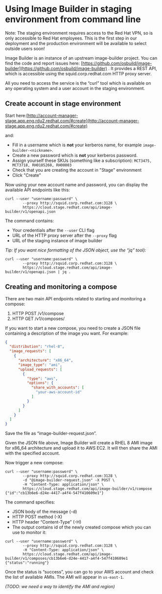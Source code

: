 # Using Image Builder in staging environment from command line

Note: The staging environment requires access to the Red Hat VPN, so is only accessible to Red Hat employees. This is the first step in our deployment and the production environment will be available to select outside users soon!

Image Builder is an instance of an upstream image-builder project. You can find the code and report issues here: [https://github.com/osbuild/image-builder](https://github.com/osbuild/image-builder) . It provides a REST API, which is accessible using the squid.corp.redhat.com HTTP proxy server.

All you need to access the service is the “curl” tool which is available on any operating system and a user account in the staging environment.

## Create account in stage environment

Start here:[http://account-manager-stage.app.eng.rdu2.redhat.com/#create](http://account-manager-stage.app.eng.rdu2.redhat.com/#create)

and:
 * Fill in a username which is **not** your kerberos name, for example `image-builder-<nickname>`.
 * Create a new password which is **not** your kerberos password.
 * Assign yourself these SKUs (something like a subscription): `MCT3475, MCT3718, RH0105260, RH00003`
 * Check that you are creating the account in "Stage" environment
 * Click "Create"

Now using your new account name and password, you can display the available API endpoints like this:
```
curl --user "username:password" \
        --proxy http://squid.corp.redhat.com:3128 \
        https://cloud.stage.redhat.com/api/image-builder/v1/openapi.json
```

The command contains:
 * Your credentials after the `--user` CLI flag
 * URL of the HTTP proxy server after the `--proxy` flag
 * URL of the staging instance of image builder

*Tip: If you want nice formatting of the JSON object, use the “jq” tool):*
```
curl --user "username:password" \
        --proxy http://squid.corp.redhat.com:3128 \
        https://cloud.stage.redhat.com/api/image-builder/v1/openapi.json | jq .
```

## Creating and monitoring a compose

There are two main API endpoints related to starting and monitoring a compose:
 1. HTTP POST /v1/compose
 2. HTTP GET /v1/composes/<uuid>

If you want to start a new compose, you need to create a JSON file containing a description of the image you want. For example:
```json
{
  "distribution": "rhel-8",
  "image_requests": [
    {
      "architecture": "x86_64",
      "image_type": "ami",
      "upload_requests": [
        {
          "type": "aws",
          "options": {
            "share_with_accounts": [
              "your-aws-account-id"
            ]
          }
        }
      ]
    }
  ]
}
```

Save the file as “image-builder-request.json”.

Given the JSON file above, Image Builder will create a RHEL 8 AMI image for x86\_64 architecture and upload it to AWS EC2. It will then share the AMI with the specified account.

Now trigger a new compose:
```
curl --user "username:password" \
        --proxy http://squid.corp.redhat.com:3128 \
        -d "@image-builder-request.json" -X POST \
        -H "Content-Type: application/json" \
        https://cloud.stage.redhat.com/api/image-builder/v1/compose
{"id":"cb13b6e6-d24e-4417-a4f4-547f410609e1"}
```

The command specifies:
 * JSON body of the message (-d)
 * HTTP POST method (-X)
 * HTTP header “Content-Type” (-H)
 * The output contains id of the newly created compose which you can use to monitor it:
```
curl --user "username:password" \
        --proxy http://squid.corp.redhat.com:3128 \
        -H "Content-Type: application/json" \
        https://cloud.stage.redhat.com/api/image-builder/v1/composes/cb13b6e6-d24e-4417-a4f4-547f410609e1
{"status":"running"}
```

Once the status is “success”, you can go to your AWS account and check the list of available AMIs. The AMI will appear in `us-east-1`.

*(TODO: we need a way to identify the AMI and region)*
